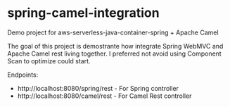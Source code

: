 # spring-camel-integration
Demo project for aws-serverless-java-container-spring + Apache Camel

The goal of this project is demostrante how integrate Spring WebMVC and Apache Camel rest living together.
I preferred not avoid using Component Scan to optimize could start.

Endpoints:

*   http://localhost:8080/spring/rest - For Spring controller
*   http://localhost:8080/camel/rest - For Camel Rest controller


